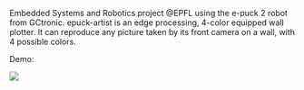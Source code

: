 Embedded Systems and Robotics project @EPFL using the e-puck 2 robot from GCtronic.
epuck-artist is an edge processing, 4-color equipped wall plotter. It can reproduce any picture taken by its front camera on a wall, with 4 possible colors.

Demo:

[![](http://img.youtube.com/vi/znKsJ0n5lfQ/0.jpg)](http://www.youtube.com/watch?v=znKsJ0n5lfQ "epuck-artist demo")

